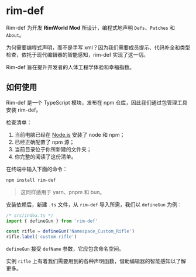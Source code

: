# rim-def

Rim-def 为开发 **RimWorld Mod** 所设计，编程式地声明 `Defs`、`Patches` 和 `About`。

为何需要编程式声明，而不是手写 xml？因为我们需要成员提示、代码补全和类型检查，依托于现代编辑器的智能感知，rim-def 实现了这一切。

Rim-def 旨在提升开发者的人体工程学体验和幸福指数。

## 如何使用

Rim-def 是一个 TypeScript 模块，发布在 npm 仓库，因此我们通过包管理工具安装 rim-def。

检查清单：

1. 当前电脑已经在 [Node.js](https://nodejs.org/en) 安装了 node 和 npm；
2. 已经正确配置了 npm 源；
3. 当前目录位于你所新建的文件夹；
4. 你完整的阅读了这份清单。

在终端中输入下面的命令：

```sh
npm install rim-def
```

>  这同样适用于 yarn、pnpm 和 bun。

安装依赖后，新建 `.ts` 文件，从 `rim-def` 导入所需，我们以 `defineGun` 为例：

```ts
/* src/index.ts */
import { defineGun } from 'rim-def'

const rifle = defineGun('Namespace_Custom_Rifle')
rifle.label('custom rifle')
```

`defineGun` 接受 `defName` 参数，它应包含命名空间。

实例 `rifle` 上有着我们需要用到的各种声明函数，借助编辑器的智能感知以了解更多。